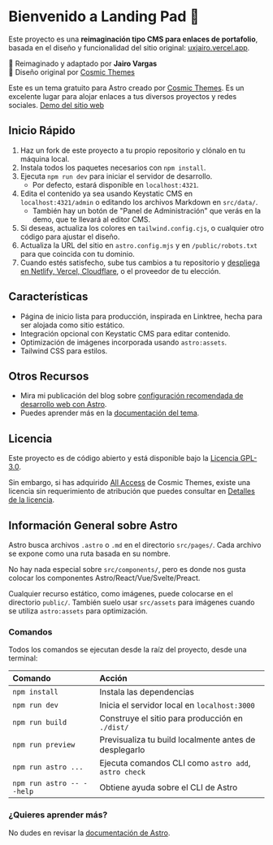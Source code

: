 # Bienvenido a Landing Pad 🚀
Este proyecto es una **reimaginación tipo CMS para enlaces de portafolio**, basada en el diseño y funcionalidad del sitio original: [uxjairo.vercel.app](https://uxjairo.vercel.app).

📌 Reimaginado y adaptado por **Jairo Vargas**  
🎨 Diseño original por [Cosmic Themes](https://cosmicthemes.com/)

Este es un tema gratuito para Astro creado por [Cosmic Themes](https://cosmicthemes.com/). Es un excelente lugar para alojar enlaces a tus diversos proyectos y redes sociales.
[Demo del sitio web](https://landingpad.cosmicthemes.com/)

## Inicio Rápido

1. Haz un fork de este proyecto a tu propio repositorio y clónalo en tu máquina local.
2. Instala todos los paquetes necesarios con `npm install`.
3. Ejecuta `npm run dev` para iniciar el servidor de desarrollo.
   - Por defecto, estará disponible en `localhost:4321`.
4. Edita el contenido ya sea usando Keystatic CMS en `localhost:4321/admin` o editando los archivos Markdown en `src/data/`.
   - También hay un botón de "Panel de Administración" que verás en la demo, que te llevará al editor CMS.
5. Si deseas, actualiza los colores en `tailwind.config.cjs`, o cualquier otro código para ajustar el diseño.
6. Actualiza la URL del sitio en `astro.config.mjs` y en `/public/robots.txt` para que coincida con tu dominio.
7. Cuando estés satisfecho, sube tus cambios a tu repositorio y [despliega en Netlify, Vercel, Cloudflare](https://cosmicthemes.com/deployment/), o el proveedor de tu elección.

## Características

- Página de inicio lista para producción, inspirada en Linktree, hecha para ser alojada como sitio estático.
- Integración opcional con Keystatic CMS para editar contenido.
- Optimización de imágenes incorporada usando `astro:assets`.
- Tailwind CSS para estilos.

## Otros Recursos

- Mira mi publicación del blog sobre [configuración recomendada de desarrollo web con Astro](https://cosmicthemes.com/blog/astro-web-development-setup/).
- Puedes aprender más en la [documentación del tema](https://cosmicthemes.com/docs/).

## Licencia

Este proyecto es de código abierto y está disponible bajo la [Licencia GPL-3.0](https://www.gnu.org/licenses/gpl-3.0.en.html).

Sin embargo, si has adquirido [All Access](https://cosmicthemes.com/all-access/) de Cosmic Themes, existe una licencia sin requerimiento de atribución que puedes consultar en [Detalles de la licencia](https://cosmicthemes.com/license/).

## Información General sobre Astro

Astro busca archivos `.astro` o `.md` en el directorio `src/pages/`. Cada archivo se expone como una ruta basada en su nombre.

No hay nada especial sobre `src/components/`, pero es donde nos gusta colocar los componentes Astro/React/Vue/Svelte/Preact.

Cualquier recurso estático, como imágenes, puede colocarse en el directorio `public/`. También suelo usar `src/assets` para imágenes cuando se utiliza `astro:assets` para optimización.

### Comandos

Todos los comandos se ejecutan desde la raíz del proyecto, desde una terminal:

| Comando                    | Acción                                                   |
| :------------------------ | :-------------------------------------------------------- |
| `npm install`             | Instala las dependencias                                  |
| `npm run dev`             | Inicia el servidor local en `localhost:3000`              |
| `npm run build`           | Construye el sitio para producción en `./dist/`           |
| `npm run preview`         | Previsualiza tu build localmente antes de desplegarlo     |
| `npm run astro ...`       | Ejecuta comandos CLI como `astro add`, `astro check`      |
| `npm run astro -- --help` | Obtiene ayuda sobre el CLI de Astro                       |

### ¿Quieres aprender más?

No dudes en revisar la [documentación de Astro](https://docs.astro.build).
